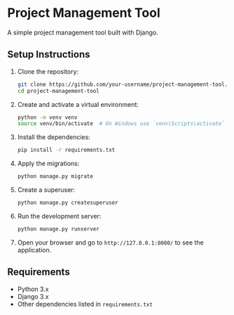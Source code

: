 # Project Management Tool

A simple project management tool built with Django.

## Setup Instructions

1. Clone the repository:
    ```bash
    git clone https://github.com/your-username/project-management-tool.git
    cd project-management-tool
    ```

2. Create and activate a virtual environment:
    ```bash
    python -m venv venv
    source venv/bin/activate  # On Windows use `venv\Scripts\activate`
    ```

3. Install the dependencies:
    ```bash
    pip install -r requirements.txt
    ```

4. Apply the migrations:
    ```bash
    python manage.py migrate
    ```

5. Create a superuser:
    ```bash
    python manage.py createsuperuser
    ```

6. Run the development server:
    ```bash
    python manage.py runserver
    ```

7. Open your browser and go to `http://127.0.0.1:8000/` to see the application.

## Requirements

- Python 3.x
- Django 3.x
- Other dependencies listed in `requirements.txt`

